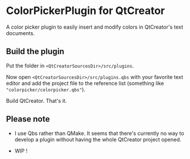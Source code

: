 ColorPickerPlugin for QtCreator
===============================

A color picker plugin to easily insert and modify colors in QtCreator's text documents.


Build the plugin
-----------------
Put the folder in `<QtCreatorSourcesDir>/src/plugins`.

Now open `<QtCreatorSourcesDir>/src/plugins.qbs` with your favorite text editor and add the project file to the reference list (something like `"colorpicker/colorpicker.qbs"`).

Build QtCreator. That's it.

Please note
-----------------
- I use Qbs rather than QMake. It seems that there's currently no way to develop a plugin without having the whole QtCreator project opened.

- WIP !

